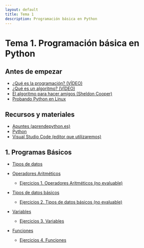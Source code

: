 ```yaml
---
layout: default
title: Tema 1
description: Programación básica en Python
---
```


# Tema 1. Programación básica en Python

## Antes de empezar

- [¿Qué es la programación? (VÍDEO)](https://youtu.be/7vbi-OCFZEY)
- [¿Qué es un algoritmo? (VÍDEO)](https://youtu.be/U3CGMyjzlvM)
- [El algoritmo para hacer amigos (Sheldon Cooper)](https://youtu.be/uFUboyAX1b8?si=Ol7pMkDGK_gZPNah)
- [Probando Python en Linux](./probando-python-linux)

## Recursos y materiales

- [Apuntes (aprendepython.es)](https://aprendepython.es/)
- [Python](https://www.python.org/downloads/)
- [Visual Studio Code (editor que utilizaremos)](https://code.visualstudio.com/)

## 1. Programas Básicos

- [Tipos de datos](https://aprendepython.es/core/datatypes/data/)
- [Operadores Aritméticos](./1-operadores-aritmeticos/apuntes)
    - [Ejercicios 1. Operadores Aritméticos (no evaluable)](./1-operadores-aritmeticos/ejercicios)
    

- [Tipos de datos básicos](./2-tipos-de-datos-basicos/apuntes)
    - [Ejercicios 2. Tipos de datos básicos (no evaluable)](./2-tipos-de-datos-basicos/ejercicios)

- [Variables](./3-variables/apuntes)
    - [Ejercicios 3. Variables](./3-variables/ejercicios)

- [Funciones](./4-funciones/apuntes)
    - [Ejercicios 4. Funciones](./4-funciones/ejercicios)


<!--
    - [Ejercicios 3. Variables (no evaluable)](./3-variables/3-Ejercicios_de_Variables.pdf)
-->